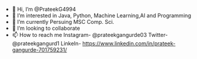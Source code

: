 - 👋 Hi, I’m @PrateekG4994
- 👀 I’m interested in Java, Python, Machine Learning,AI and Programming 
- 🌱 I’m currently Persuing MSC Comp. Sci. 
- 💞️ I’m looking to collaborate
- 📫 How to reach me 
      Instagram- @prateekgangurde03
      Twitter- @prateekgangurd1
      LinkeIn- https://www.linkedin.com/in/prateek-gangurde-701759231/

<!---
PrateekG4994/PrateekG4994 is a ✨ special ✨ repository because its `README.md` (this file) appears on your GitHub profile.
You can click the Preview link to take a look at your changes.
--->
